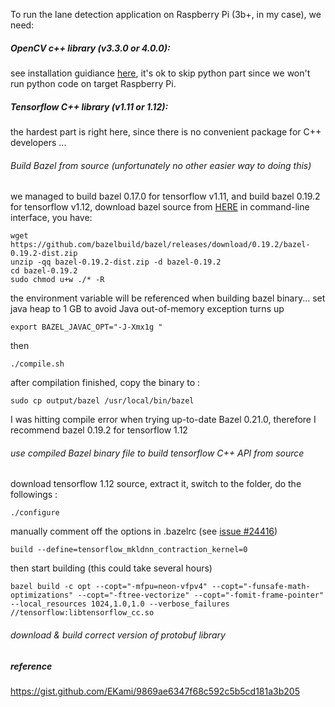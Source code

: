 To run the lane detection application on Raspberry Pi (3b+, in my case), we need:

##### OpenCV c++ library (v3.3.0 or 4.0.0): 
see installation guidiance [here](https://www.pyimagesearch.com/2018/09/26/install-opencv-4-on-your-raspberry-pi/), it's ok to skip python part since we won't run python code on target Raspberry Pi.


##### Tensorflow C++ library (v1.11 or 1.12): 
the hardest part is right here, since there is no convenient package for C++ developers ...
###### Build Bazel from source (unfortunately no other easier way to doing this)
we managed to build bazel 0.17.0 for tensorflow v1.11, and build bazel 0.19.2 for tensorflow v1.12,
download bazel source from [HERE](https://github.com/bazelbuild/bazel/releases)
in command-line interface, you have:
```
wget https://github.com/bazelbuild/bazel/releases/download/0.19.2/bazel-0.19.2-dist.zip
unzip -qq bazel-0.19.2-dist.zip -d bazel-0.19.2
cd bazel-0.19.2
sudo chmod u+w ./* -R
```

the environment variable will be referenced when building bazel binary...
set java heap to 1 GB to avoid Java out-of-memory exception turns up
```
export BAZEL_JAVAC_OPT="-J-Xmx1g "
```
then 
```
./compile.sh
```
after compilation finished, copy the binary to :
```
sudo cp output/bazel /usr/local/bin/bazel
```

I was hitting compile error when trying up-to-date Bazel 0.21.0, therefore I recommend bazel 0.19.2 for tensorflow 1.12


###### use compiled Bazel binary file to build tensorflow C++ API from source
download tensorflow 1.12 source, extract it, switch to the folder, do the followings :
```
./configure
```
manually comment off the options in .bazelrc (see [issue #24416](https://github.com/tensorflow/tensorflow/pull/24416))
```
build --define=tensorflow_mkldnn_contraction_kernel=0
```
then start building (this could take several hours)
```
bazel build -c opt --copt="-mfpu=neon-vfpv4" --copt="-funsafe-math-optimizations" --copt="-ftree-vectorize" --copt="-fomit-frame-pointer" --local_resources 1024,1.0,1.0 --verbose_failures //tensorflow:libtensorflow_cc.so
```

###### download & build correct version of protobuf library

##### reference
https://gist.github.com/EKami/9869ae6347f68c592c5b5cd181a3b205
